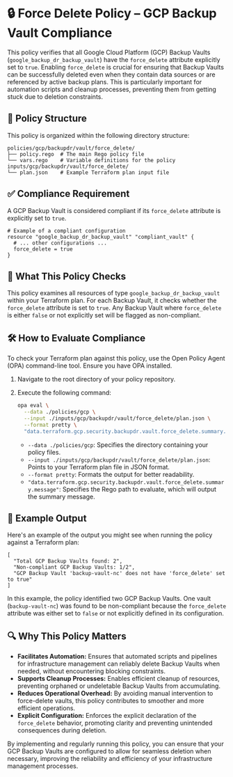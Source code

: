 # 🔒 Force Delete Policy – GCP Backup Vault Compliance

This policy verifies that all Google Cloud Platform (GCP) Backup Vaults (`google_backup_dr_backup_vault`) have the `force_delete` attribute explicitly set to `true`. Enabling `force_delete` is crucial for ensuring that Backup Vaults can be successfully deleted even when they contain data sources or are referenced by active backup plans. This is particularly important for automation scripts and cleanup processes, preventing them from getting stuck due to deletion constraints.

## 📂 Policy Structure

This policy is organized within the following directory structure:

```
policies/gcp/backupdr/vault/force_delete/
├── policy.rego  # The main Rego policy file
└── vars.rego    # Variable definitions for the policy
inputs/gcp/backupdr/vault/force_delete/
└── plan.json    # Example Terraform plan input file
```

## ✅ Compliance Requirement

A GCP Backup Vault is considered compliant if its `force_delete` attribute is explicitly set to `true`.

```hcl
# Example of a compliant configuration
resource "google_backup_dr_backup_vault" "compliant_vault" {
  # ... other configurations ...
  force_delete = true
}
```

## 📜 What This Policy Checks

This policy examines all resources of type `google_backup_dr_backup_vault` within your Terraform plan. For each Backup Vault, it checks whether the `force_delete` attribute is set to `true`. Any Backup Vault where `force_delete` is either `false` or not explicitly set will be flagged as non-compliant.

## 🛠️ How to Evaluate Compliance

To check your Terraform plan against this policy, use the Open Policy Agent (OPA) command-line tool. Ensure you have OPA installed.

1.  Navigate to the root directory of your policy repository.
2.  Execute the following command:

    ```bash
    opa eval \
      --data ./policies/gcp \
      --input ./inputs/gcp/backupdr/vault/force_delete/plan.json \
      --format pretty \
      "data.terraform.gcp.security.backupdr.vault.force_delete.summary.message"
    ```

    * `--data ./policies/gcp`: Specifies the directory containing your policy files.
    * `--input ./inputs/gcp/backupdr/vault/force_delete/plan.json`: Points to your Terraform plan file in JSON format.
    * `--format pretty`: Formats the output for better readability.
    * `"data.terraform.gcp.security.backupdr.vault.force_delete.summary.message"`: Specifies the Rego path to evaluate, which will output the summary message.

## 🧾 Example Output

Here's an example of the output you might see when running the policy against a Terraform plan:

```
[
  "Total GCP Backup Vaults found: 2",
  "Non-compliant GCP Backup Vaults: 1/2",
  "GCP Backup Vault 'backup-vault-nc' does not have 'force_delete' set to true"
]
```

In this example, the policy identified two GCP Backup Vaults. One vault (`backup-vault-nc`) was found to be non-compliant because the `force_delete` attribute was either set to `false` or not explicitly defined in its configuration.

## 🔍 Why This Policy Matters

* **Facilitates Automation:** Ensures that automated scripts and pipelines for infrastructure management can reliably delete Backup Vaults when needed, without encountering blocking constraints.
* **Supports Cleanup Processes:** Enables efficient cleanup of resources, preventing orphaned or undeletable Backup Vaults from accumulating.
* **Reduces Operational Overhead:** By avoiding manual intervention to force-delete vaults, this policy contributes to smoother and more efficient operations.
* **Explicit Configuration:** Enforces the explicit declaration of the `force_delete` behavior, promoting clarity and preventing unintended consequences during deletion.

By implementing and regularly running this policy, you can ensure that your GCP Backup Vaults are configured to allow for seamless deletion when necessary, improving the reliability and efficiency of your infrastructure management processes.
